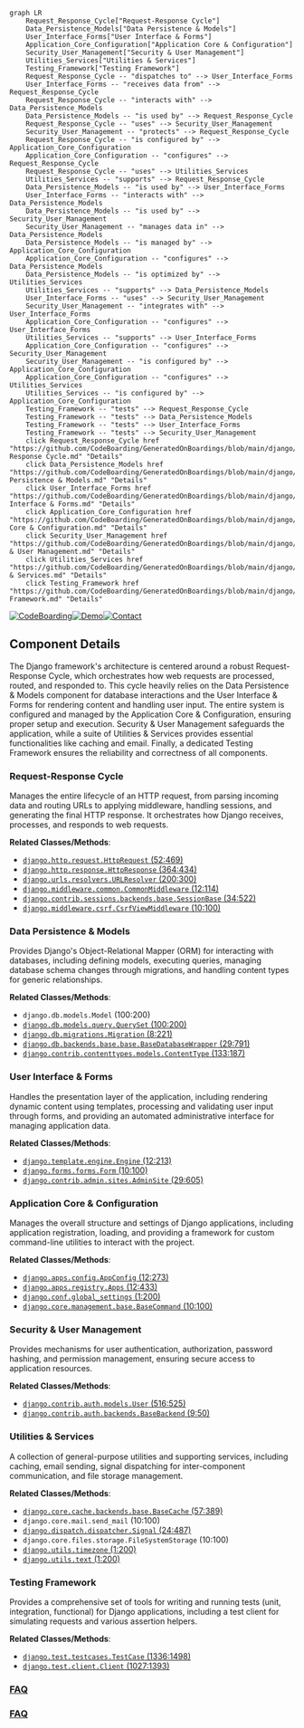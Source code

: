 ```mermaid
graph LR
    Request_Response_Cycle["Request-Response Cycle"]
    Data_Persistence_Models["Data Persistence & Models"]
    User_Interface_Forms["User Interface & Forms"]
    Application_Core_Configuration["Application Core & Configuration"]
    Security_User_Management["Security & User Management"]
    Utilities_Services["Utilities & Services"]
    Testing_Framework["Testing Framework"]
    Request_Response_Cycle -- "dispatches to" --> User_Interface_Forms
    User_Interface_Forms -- "receives data from" --> Request_Response_Cycle
    Request_Response_Cycle -- "interacts with" --> Data_Persistence_Models
    Data_Persistence_Models -- "is used by" --> Request_Response_Cycle
    Request_Response_Cycle -- "uses" --> Security_User_Management
    Security_User_Management -- "protects" --> Request_Response_Cycle
    Request_Response_Cycle -- "is configured by" --> Application_Core_Configuration
    Application_Core_Configuration -- "configures" --> Request_Response_Cycle
    Request_Response_Cycle -- "uses" --> Utilities_Services
    Utilities_Services -- "supports" --> Request_Response_Cycle
    Data_Persistence_Models -- "is used by" --> User_Interface_Forms
    User_Interface_Forms -- "interacts with" --> Data_Persistence_Models
    Data_Persistence_Models -- "is used by" --> Security_User_Management
    Security_User_Management -- "manages data in" --> Data_Persistence_Models
    Data_Persistence_Models -- "is managed by" --> Application_Core_Configuration
    Application_Core_Configuration -- "configures" --> Data_Persistence_Models
    Data_Persistence_Models -- "is optimized by" --> Utilities_Services
    Utilities_Services -- "supports" --> Data_Persistence_Models
    User_Interface_Forms -- "uses" --> Security_User_Management
    Security_User_Management -- "integrates with" --> User_Interface_Forms
    Application_Core_Configuration -- "configures" --> User_Interface_Forms
    Utilities_Services -- "supports" --> User_Interface_Forms
    Application_Core_Configuration -- "configures" --> Security_User_Management
    Security_User_Management -- "is configured by" --> Application_Core_Configuration
    Application_Core_Configuration -- "configures" --> Utilities_Services
    Utilities_Services -- "is configured by" --> Application_Core_Configuration
    Testing_Framework -- "tests" --> Request_Response_Cycle
    Testing_Framework -- "tests" --> Data_Persistence_Models
    Testing_Framework -- "tests" --> User_Interface_Forms
    Testing_Framework -- "tests" --> Security_User_Management
    click Request_Response_Cycle href "https://github.com/CodeBoarding/GeneratedOnBoardings/blob/main/django/Request-Response Cycle.md" "Details"
    click Data_Persistence_Models href "https://github.com/CodeBoarding/GeneratedOnBoardings/blob/main/django/Data Persistence & Models.md" "Details"
    click User_Interface_Forms href "https://github.com/CodeBoarding/GeneratedOnBoardings/blob/main/django/User Interface & Forms.md" "Details"
    click Application_Core_Configuration href "https://github.com/CodeBoarding/GeneratedOnBoardings/blob/main/django/Application Core & Configuration.md" "Details"
    click Security_User_Management href "https://github.com/CodeBoarding/GeneratedOnBoardings/blob/main/django/Security & User Management.md" "Details"
    click Utilities_Services href "https://github.com/CodeBoarding/GeneratedOnBoardings/blob/main/django/Utilities & Services.md" "Details"
    click Testing_Framework href "https://github.com/CodeBoarding/GeneratedOnBoardings/blob/main/django/Testing Framework.md" "Details"
```
[![CodeBoarding](https://img.shields.io/badge/Generated%20by-CodeBoarding-9cf?style=flat-square)](https://github.com/CodeBoarding/GeneratedOnBoardings)[![Demo](https://img.shields.io/badge/Try%20our-Demo-blue?style=flat-square)](https://www.codeboarding.org/demo)[![Contact](https://img.shields.io/badge/Contact%20us%20-%20contact@codeboarding.org-lightgrey?style=flat-square)](mailto:contact@codeboarding.org)

## Component Details

The Django framework's architecture is centered around a robust Request-Response Cycle, which orchestrates how web requests are processed, routed, and responded to. This cycle heavily relies on the Data Persistence & Models component for database interactions and the User Interface & Forms for rendering content and handling user input. The entire system is configured and managed by the Application Core & Configuration, ensuring proper setup and execution. Security & User Management safeguards the application, while a suite of Utilities & Services provides essential functionalities like caching and email. Finally, a dedicated Testing Framework ensures the reliability and correctness of all components.

### Request-Response Cycle
Manages the entire lifecycle of an HTTP request, from parsing incoming data and routing URLs to applying middleware, handling sessions, and generating the final HTTP response. It orchestrates how Django receives, processes, and responds to web requests.


**Related Classes/Methods**:

- <a href="https://github.com/django/django/blob/master/django/http/request.py#L52-L469" target="_blank" rel="noopener noreferrer">`django.http.request.HttpRequest` (52:469)</a>
- <a href="https://github.com/django/django/blob/master/django/http/response.py#L364-L434" target="_blank" rel="noopener noreferrer">`django.http.response.HttpResponse` (364:434)</a>
- <a href="https://github.com/django/django/blob/master/django/urls/resolvers.py#L200-L300" target="_blank" rel="noopener noreferrer">`django.urls.resolvers.URLResolver` (200:300)</a>
- <a href="https://github.com/django/django/blob/master/django/middleware/common.py#L12-L114" target="_blank" rel="noopener noreferrer">`django.middleware.common.CommonMiddleware` (12:114)</a>
- <a href="https://github.com/django/django/blob/master/django/contrib/sessions/backends/base.py#L34-L522" target="_blank" rel="noopener noreferrer">`django.contrib.sessions.backends.base.SessionBase` (34:522)</a>
- <a href="https://github.com/django/django/blob/master/django/middleware/csrf.py#L10-L100" target="_blank" rel="noopener noreferrer">`django.middleware.csrf.CsrfViewMiddleware` (10:100)</a>


### Data Persistence & Models
Provides Django's Object-Relational Mapper (ORM) for interacting with databases, including defining models, executing queries, managing database schema changes through migrations, and handling content types for generic relationships.


**Related Classes/Methods**:

- `django.db.models.Model` (100:200)
- <a href="https://github.com/django/django/blob/master/django/db/models/query.py#L100-L200" target="_blank" rel="noopener noreferrer">`django.db.models.query.QuerySet` (100:200)</a>
- <a href="https://github.com/django/django/blob/master/django/db/migrations/migration.py#L8-L221" target="_blank" rel="noopener noreferrer">`django.db.migrations.Migration` (8:221)</a>
- <a href="https://github.com/django/django/blob/master/django/db/backends/base/base.py#L29-L791" target="_blank" rel="noopener noreferrer">`django.db.backends.base.base.BaseDatabaseWrapper` (29:791)</a>
- <a href="https://github.com/django/django/blob/master/django/contrib/contenttypes/models.py#L133-L187" target="_blank" rel="noopener noreferrer">`django.contrib.contenttypes.models.ContentType` (133:187)</a>


### User Interface & Forms
Handles the presentation layer of the application, including rendering dynamic content using templates, processing and validating user input through forms, and providing an automated administrative interface for managing application data.


**Related Classes/Methods**:

- <a href="https://github.com/django/django/blob/master/django/template/engine.py#L12-L213" target="_blank" rel="noopener noreferrer">`django.template.engine.Engine` (12:213)</a>
- <a href="https://github.com/django/django/blob/master/django/forms/forms.py#L10-L100" target="_blank" rel="noopener noreferrer">`django.forms.forms.Form` (10:100)</a>
- <a href="https://github.com/django/django/blob/master/django/contrib/admin/sites.py#L29-L605" target="_blank" rel="noopener noreferrer">`django.contrib.admin.sites.AdminSite` (29:605)</a>


### Application Core & Configuration
Manages the overall structure and settings of Django applications, including application registration, loading, and providing a framework for custom command-line utilities to interact with the project.


**Related Classes/Methods**:

- <a href="https://github.com/django/django/blob/master/django/apps/config.py#L12-L273" target="_blank" rel="noopener noreferrer">`django.apps.config.AppConfig` (12:273)</a>
- <a href="https://github.com/django/django/blob/master/django/apps/registry.py#L12-L433" target="_blank" rel="noopener noreferrer">`django.apps.registry.Apps` (12:433)</a>
- <a href="https://github.com/django/django/blob/master/django/conf/global_settings.py#L1-L200" target="_blank" rel="noopener noreferrer">`django.conf.global_settings` (1:200)</a>
- <a href="https://github.com/django/django/blob/master/django/core/management/base.py#L10-L100" target="_blank" rel="noopener noreferrer">`django.core.management.base.BaseCommand` (10:100)</a>


### Security & User Management
Provides mechanisms for user authentication, authorization, password hashing, and permission management, ensuring secure access to application resources.


**Related Classes/Methods**:

- <a href="https://github.com/django/django/blob/master/django/contrib/auth/models.py#L516-L525" target="_blank" rel="noopener noreferrer">`django.contrib.auth.models.User` (516:525)</a>
- <a href="https://github.com/django/django/blob/master/django/contrib/auth/backends.py#L9-L50" target="_blank" rel="noopener noreferrer">`django.contrib.auth.backends.BaseBackend` (9:50)</a>


### Utilities & Services
A collection of general-purpose utilities and supporting services, including caching, email sending, signal dispatching for inter-component communication, and file storage management.


**Related Classes/Methods**:

- <a href="https://github.com/django/django/blob/master/django/core/cache/backends/base.py#L57-L389" target="_blank" rel="noopener noreferrer">`django.core.cache.backends.base.BaseCache` (57:389)</a>
- `django.core.mail.send_mail` (10:100)
- <a href="https://github.com/django/django/blob/master/django/dispatch/dispatcher.py#L24-L487" target="_blank" rel="noopener noreferrer">`django.dispatch.dispatcher.Signal` (24:487)</a>
- `django.core.files.storage.FileSystemStorage` (10:100)
- <a href="https://github.com/django/django/blob/master/django/utils/timezone.py#L1-L200" target="_blank" rel="noopener noreferrer">`django.utils.timezone` (1:200)</a>
- <a href="https://github.com/django/django/blob/master/django/utils/text.py#L1-L200" target="_blank" rel="noopener noreferrer">`django.utils.text` (1:200)</a>


### Testing Framework
Provides a comprehensive set of tools for writing and running tests (unit, integration, functional) for Django applications, including a test client for simulating requests and various assertion helpers.


**Related Classes/Methods**:

- <a href="https://github.com/django/django/blob/master/django/test/testcases.py#L1336-L1498" target="_blank" rel="noopener noreferrer">`django.test.testcases.TestCase` (1336:1498)</a>
- <a href="https://github.com/django/django/blob/master/django/test/client.py#L1027-L1393" target="_blank" rel="noopener noreferrer">`django.test.client.Client` (1027:1393)</a>




### [FAQ](https://github.com/CodeBoarding/GeneratedOnBoardings/tree/main?tab=readme-ov-file#faq)

### [FAQ](https://github.com/CodeBoarding/GeneratedOnBoardings/tree/main?tab=readme-ov-file#faq)